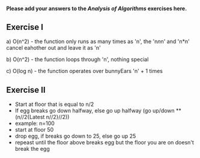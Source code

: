 #### Please add your answers to the ***Analysis of  Algorithms*** exercises here.

## Exercise I

a) O(n^2) - the function only runs as many times as 'n', the 'n*n*n' and 'n*n' cancel eahother out and leave it as 'n'

b) O(n^2) - the function loops through 'n', nothing special  

c) O(log n) - the function operates over bunnyEars 'n' + 1 times

## Exercise II

- Start at floor that is equal to n/2
- If egg breaks go down halfway, else go up halfway (go up/down **(n//2{Latest n//2}//2))
- example: n=100
- start at floor 50
- drop egg, if breaks go down to 25, else go up 25
- repeast until the floor above breaks egg but the floor you are on doesn't break the egg
